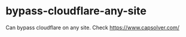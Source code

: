 # bypass-cloudflare-any-site
Can bypass cloudflare on any site. Check https://www.capsolver.com/ 











                   
